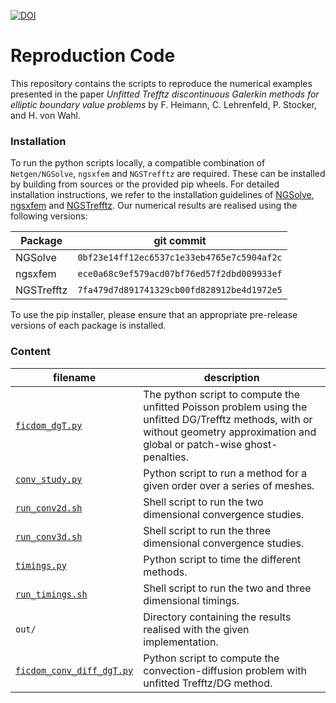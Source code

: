 [![DOI](https://zenodo.org/badge/DOI/10.5281/zenodo.7759468.svg)](https://doi.org/10.5281/zenodo.7759468)

# Reproduction Code

This repository contains the scripts to reproduce the numerical examples presented in the paper *Unfitted Trefftz discontinuous Galerkin methods for elliptic boundary value problems* by F. Heimann, C. Lehrenfeld, P. Stocker, and H. von Wahl.

### Installation
To run the python scripts locally, a compatible combination of `Netgen/NGSolve`, `ngsxfem` and `NGSTrefftz` are required. These can be installed by building from sources or the provided pip wheels. For detailed installation instructions, we refer to the installation guidelines of [NGSolve](https://docu.ngsolve.org/latest/install/install_sources.html), [ngsxfem](https://github.com/ngsxfem/ngsxfem/blob/release/INSTALLATION.md) and [NGSTrefftz](https://paulst.github.io/NGSTrefftz/readme.html#installing-the-package). Our numerical results are realised using the following versions:

| Package | git commit
|-|-|
| NGSolve | `0bf23e14ff12ec6537c1e33eb4765e7c5904af2c`
| ngsxfem | `ece0a68c9ef579acd07bf76ed57f2dbd009933ef`
| NGSTrefftz | `7fa479d7d891741329cb00fd828912be4d1972e5`

To use the pip installer, please ensure that an appropriate pre-release versions of each package is installed.

### Content
| filename | description | 
|-|-|
| [`ficdom_dgT.py`](ficdom_dgT.py) | The python script to compute the unfitted Poisson problem using the unfitted DG/Trefftz methods, with or without geometry approximation and global or patch-wise ghost-penalties. |
| [`conv_study.py`](conv_study.py) | Python script to run a method for a given order over a series of meshes. |
| [`run_conv2d.sh`](run_conv2d.sh) | Shell script to run the two dimensional convergence studies. |
| [`run_conv3d.sh`](run_conv3d.sh) | Shell script to run the three dimensional convergence studies. |
| [`timings.py`](timings.py) | Python script to time the different methods. |
| [`run_timings.sh`](run_timings.sh) | Shell script to run the two and three dimensional timings. |
| `out/` | Directory containing the results realised with the given implementation. |
| [`ficdom_conv_diff_dgT.py`](ficdom_conv_diff_dgT.py) | Python script to compute the convection-diffusion problem with unfitted Trefftz/DG method. |

